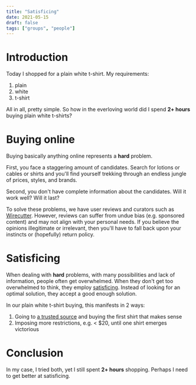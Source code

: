 ```yaml
---
title: "Satisficing"
date: 2021-05-15
draft: false
tags: ["groups", "people"]
---
```

# Introduction
Today I shopped for a plain white t-shirt. My requirements:
1. plain
2. white
3. t-shirt

All in all, pretty simple. So how in the everloving world did I spend **2+ hours** buying plain white t-shirts?
# Buying online
Buying basically anything online represents a **hard** problem. 

First, you face a staggering amount of candidates. Search for lotions or cables or shirts and you'll find yourself trekking through an endless jungle of prices, styles, and brands. 

Second, you don't have complete information about the candidates. Will it work well? Will it last?

To solve these problems, we have user reviews and curators such as [Wirecutter](https://www.nytimes.com/wirecutter/). However, reviews can suffer from undue bias (e.g. sponsored content) and may not align with your personal needs. If you believe the opinions illegitimate or irrelevant, then you'll have to fall back upon your instincts or (hopefully) return policy.
# Satisficing
When dealing with **hard** problems, with many possibilities and lack of information, people often get overwhelmed. When they don't get too overwhelmed to think, they employ [satisficing](https://en.wikipedia.org/wiki/Satisficing). Instead of looking for an optimal solution, they accept a good enough solution.

In our plain white t-shirt buying, this manifests in 2 ways:
1. Going to [a trusted source](https://www.nytimes.com/wirecutter/reviews/best-white-t-shirts-for-men/) and buying the first shirt that makes sense
2. Imposing more restrictions, e.g. < $20, until one shirt emerges victorious
# Conclusion
In my case, I tried both, yet I still spent **2+ hours** shopping. Perhaps I need to get better at satisficing.
